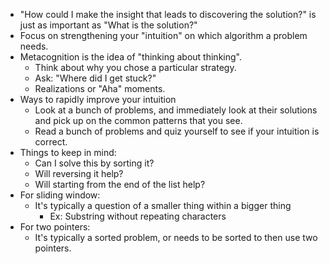 - "How could I make the insight that leads to discovering the solution?" is just as important as "What is the solution?"
- Focus on strengthening your "intuition" on which algorithm a problem needs.
- Metacognition is the idea of "thinking about thinking".
	- Think about why you chose a particular strategy.
	- Ask: "Where did I get stuck?"
	- Realizations or "Aha" moments.
- Ways to rapidly improve your intuition
	- Look at a bunch of problems, and immediately look at their solutions and pick up on the common patterns that you see.
	- Read a bunch of problems and quiz yourself to see if your intuition is correct.
- Things to keep in mind:
	- Can I solve this by sorting it?
	- Will reversing it help?
	- Will starting from the end of the list help?
- For sliding window:
	- It's typically a question of a smaller thing within a bigger thing
		- Ex: Substring without repeating characters
- For two pointers:
	- It's typically a sorted problem, or needs to be sorted to then use two pointers.